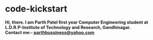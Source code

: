 # code-kickstart
<b> Hi, there. I am Parth Patel first year Computer Engineering student at L.D.R.P-Institute of Technology and Research, Gandhinagar. </b>
<br>
<b> Contact me:- parthbussiness@yahoo.com </b>
